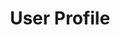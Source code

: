 ---
title: User Profile
description: Build a reactive user profile in Ionic
weight: 16
lastmod: 2021-11-01T10:23:30-09:00
draft: false
vimeo: 348515431
emoji: 👤
---